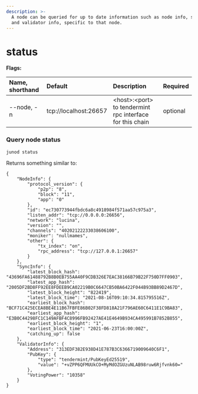 ```yaml
---
description: >-
  A node can be queried for up to date information such as node info, sync info
  and validator info, specific to that node.
---
```


# status

**Flags:**

| Name, shorthand | Default | Description | Required |
| :--- | :--- | :--- | :--- |
| --node, -n | tcp://localhost:26657 | &lt;host&gt;:&lt;port&gt; to tendermint rpc interface for this chain | optional |

### Query node status <a id="query-node-status"></a>

```text
junod status
```

Returns something similar to:

```text
{
    "NodeInfo": {
        "protocol_version": {
            "p2p": "8",
            "block": "11",
            "app": "0"
        },
        "id": "ec730773944fbdc6a8c4918984f571aa57c975a3",
        "listen_addr": "tcp://0.0.0.0:26656",
        "network": "lucina",
        "version": "",
        "channels": "40202122233038606100",
        "moniker": "nullmames",
        "other": {
            "tx_index": "on",
            "rpc_address": "tcp://127.0.0.1:26657"
        }
    },
    "SyncInfo": {
        "latest_block_hash": "43696FA61488792B8B0EB755AA40F9CDB326E7EAC38166B79B22F750D7FF0903",
        "latest_app_hash": "2005DF2BD8FF92EE8FDEEB9CA02219B0C6647CB50BA6422F044B93BB89D2467D",
        "latest_block_height": "822419",
        "latest_block_time": "2021-08-16T09:10:34.815795516Z",
        "earliest_block_hash": "BCF71C425ECEA8BE4E11B67FBFE86B02F38FD818A21F796AE60C6411E1C9BA83",
        "earliest_app_hash": "E3B0C44298FC1C149AFBF4C8996FB92427AE41E4649B934CA495991B7852B855",
        "earliest_block_height": "1",
        "earliest_block_time": "2021-06-23T16:00:00Z",
        "catching_up": false
    },
    "ValidatorInfo": {
        "Address": "313EDF382E938D41E787B3C6366719009640C6F1",
        "PubKey": {
            "type": "tendermint/PubKeyEd25519",
            "value": "+vZPP6QFMUUkCO+MyMdOZGUzuNLAB98ruw6Rjfvnk60="
        },
        "VotingPower": "10358"
    }
}
```

